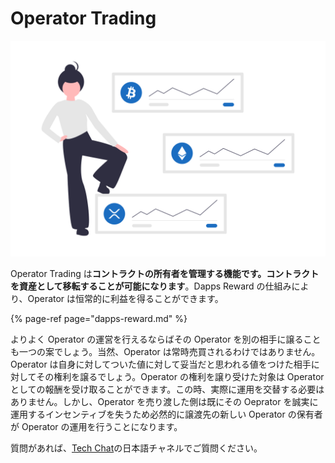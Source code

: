 # Operator Trading

![](../.gitbook/assets/undraw_crypto_portfolio_2jy5.png)

Operator Trading は**コントラクトの所有者を管理する機能です。コントラクトを資産として移転することが可能になります**。Dapps Reward の仕組みにより、Operator は恒常的に利益を得ることができます。

{% page-ref page="dapps-reward.md" %}

よりよく Operator の運営を行えるならばその Operator を別の相手に譲ることも一つの案でしょう。当然、Operator は常時売買されるわけではありません。Operator は自身に対してついた値に対して妥当だと思われる値をつけた相手に対してその権利を譲るでしょう。Operator の権利を譲り受けた対象は Operator としての報酬を受け取ることができます。この時、実際に運用を交替する必要はありません。しかし、Operator を売り渡した側は既にその Oeprator を誠実に運用するインセンティブを失うため必然的に譲渡先の新しい Operator の保有者が Operator の運用を行うことになります。

質問があれば、[Tech Chat](https://discord.gg/Cyjnrxv)の日本語チャネルでご質問ください。

